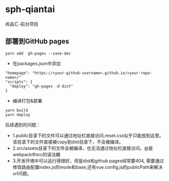 # sph-qiantai
尚品汇-前台项目

## 部署到GitHub pages
```
yarn add  gh-pages --save-dev
```
- 在packages.json中添加
```
"homepage": "https://<your-github-username>.github.io/<your-repo-name>/"
"scripts": {
  "deploy": "gh-pages -d dist"
}
```

- 编译打包&部署
```
yarn build
yarn deploy
```
后续遇到的问题：
- 1.public目录下的文件可以通过地址栏直接访问,reset.css似乎只能放到这里。
该目录下的文件直接被copy到dist目录下，不会被编译。
- 2.src/assets目录下的文件会被编译，也无法通过地址栏直接访问。@是webpack中src的语法糖
- 3.开发环境中可以运行得很好，但是dist和github pages经常要404, 
需要通过修改路由配置index.js的mode和base,还有vue.config.js的publicPath来解决url问题。
